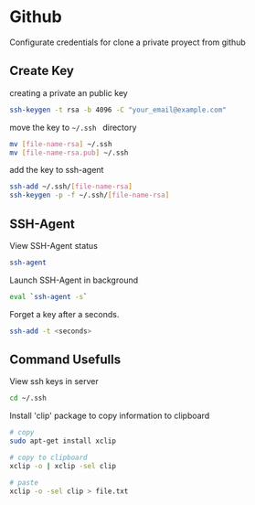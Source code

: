 # Github
Configurate credentials for clone a private proyect from github


## Create Key
creating a private an public key
```bash
ssh-keygen -t rsa -b 4096 -C "your_email@example.com"
```
move the key to ```~/.ssh ``` directory
```bash
mv [file-name-rsa] ~/.ssh
mv [file-name-rsa.pub] ~/.ssh
```

add the key to ssh-agent
```bash
ssh-add ~/.ssh/[file-name-rsa]
ssh-keygen -p -f ~/.ssh/[file-name-rsa]
```

## SSH-Agent
View SSH-Agent status
```bash
ssh-agent
```

Launch SSH-Agent in background
```bash
eval `ssh-agent -s`
```

Forget a key after a seconds.
```bash
ssh-add -t <seconds>
```


## Command Usefulls

View ssh keys in server 
```bash
cd ~/.ssh
```

Install 'clip' package to copy information to clipboard
```bash
# copy
sudo apt-get install xclip

# copy to clipboard
xclip -o | xclip -sel clip

# paste
xclip -o -sel clip > file.txt
```



